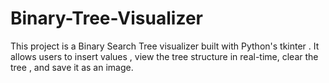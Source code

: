 # Binary-Tree-Visualizer
This project is a Binary Search Tree visualizer built with Python's tkinter . It allows users to insert values , view the tree structure in real-time, clear the tree , and save it as an image.
